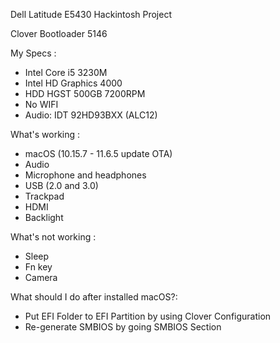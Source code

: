 Dell Latitude E5430 Hackintosh Project

Clover Bootloader 5146

My Specs : 
-  Intel Core i5 3230M
-  Intel HD Graphics 4000
-  HDD HGST 500GB 7200RPM
-  No WIFI 
-  Audio: IDT 92HD93BXX (ALC12)

What's working : 
-  macOS (10.15.7 - 11.6.5 update OTA)
-  Audio
-  Microphone and headphones
-  USB (2.0 and 3.0)
-  Trackpad
-  HDMI
-  Backlight

What's not working :
-  Sleep
-  Fn key
-  Camera

What should I do after installed macOS?:
-  Put EFI Folder to EFI Partition by using Clover Configuration
-  Re-generate SMBIOS by going SMBIOS Section

